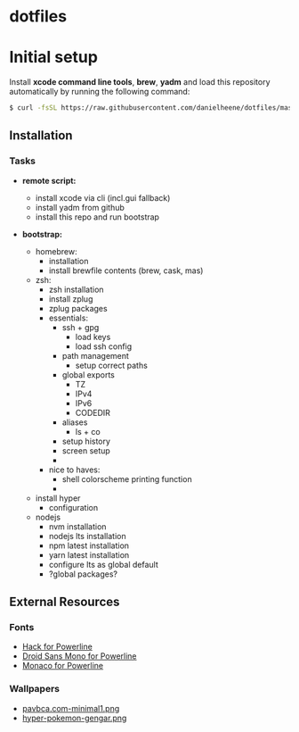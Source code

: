 # dotfiles 

# Initial setup
Install __xcode command line tools__, __brew__, __yadm__ and load this repository automatically by running the following command:

```bash
$ curl -fsSL https://raw.githubusercontent.com/danielheene/dotfiles/master/.dotfiles/install | bash
```



## Installation



### Tasks
- __remote script:__
  - install xcode via cli (incl.gui fallback)
  - install yadm from github
  - install this repo and run bootstrap

- __bootstrap:__
  - homebrew:
    - installation
    - install brewfile contents (brew, cask, mas)
  - zsh:
    - zsh installation
    - install zplug
    - zplug packages
    - essentials:
      - ssh + gpg
        - load keys
        - load ssh config
      - path management
        - setup correct paths
      - global exports
        - TZ
        - IPv4
        - IPv6
        - CODEDIR
      - aliases
        - ls + co
      - setup history
      - screen setup
      - 
    - nice to haves:
      - shell colorscheme printing function
      - 
  - install hyper 
    - configuration
  - nodejs
    - nvm installation
    - nodejs lts installation
    - npm latest installation
    - yarn latest installation
    - configure lts as global default
    - ?global packages?




## External Resources

### Fonts
- [Hack for Powerline](https://github.com/source-foundry/Hack)
- [Droid Sans Mono for Powerline](https://github.com/powerline/fonts)
- [Monaco for Powerline](https://gist.github.com/epegzz/1634235/fe5100a91157c5d0f0c8b7b6dedd126c6396ae19)

### Wallpapers
- [pavbca.com-minimal1.png](http://pavbca.com/walls/minimalist-wallpapers)
- [hyper-pokemon-gengar.png](https://github.com/klaussinani/hyper-pokemon)
